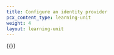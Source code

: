 ```yaml
---
title: Configure an identity provider
pcx_content_type: learning-unit
weight: 4
layout: learning-unit
---
```


{{<render file="zero-trust/_configure-idp.md">}}
